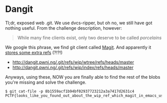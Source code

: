# Dangit

Tl;dr, exposed web .git. We use dvcs-ripper, but oh no, we still have got nothing useful. From the challenge description, however:

> While many fine clients exist, only two deserve to be called *porcelains*

We google this phrase, we find git client called [Magit](https://github.com/brotzeit/magit). And apparently it [stores some extra refs](https://magit.vc/manual/magit/Wip-Modes.html) (?!?!)

- http://dangit.pwni.ng/.git/refs/wip/wtree/refs/heads/master
- http://dangit.pwni.ng/.git/refs/wip/index/refs/heads/master

Anyways, using these, NOW you are finally able to find the rest of the blobs you're missing and solve the challenge.

```
$ git cat-file -p 8b1559acf1b94bf02937723212a3a7417d2631c4
PCTF{looks_like_you_found_out_about_the_wip_ref_which_magit_in_emacs_uses}
```
